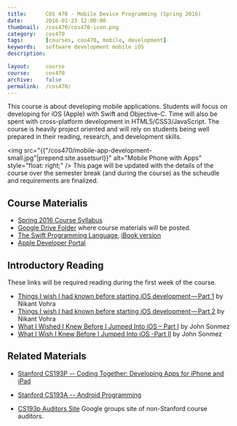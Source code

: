 ```yaml
---
title: 		COS 470 - Mobile Device Programming (Spring 2016)
date: 		2016-01-23 12:00:00
thumbnail: 	/cos470/cos470-icon.png
category: 	cos470
tags: 		[courses, cos470, mobile, development]
keywords: 	software development mobile iOS
description:

layout:		course
course: 	cos470
archive:    false
permalink:	/cos470/
---
```

This course is about developing mobile applications.
Students will focus on developing for iOS (Apple) with Swift and Objective-C.
Time will also be spent with cross-platform development in HTML5/CSS3/JavaScript.
The course is heavily project oriented and will rely on students being well
prepared in their reading, research, and development skills.

<img src="{{"/cos470/mobile-app-development-small.jpg"|prepend:site.assetsurl}}" alt="Mobile Phone with Apps" style="float: right;" />
This page will be updated with the details of the course over the
semester break (and during the course) as the scheudle and requirements are
finalized.

## Course Materialis

* [Spring 2016 Course Syllabus](https://drive.google.com/open?id=1TI3A7pDn2PtUY7VUd1-E6oljbJAezySWdDJI7bOjK1E)
* [Google Drive Folder](https://drive.google.com/folderview?id=0B-dNF1GpqqFhfk1URWZmVjhWRU1OYmVlSEJ6dDF2a2ZlTXFIWm81bmFsaHJ6Zk10c0p1ajg&usp=sharing) where course materials will be posted.
* [The Swift Programming Language](https://developer.apple.com/library/ios/documentation/Swift/Conceptual/Swift_Programming_Language/), [iBook version](https://itunes.apple.com/us/book/swift-programming-language/id881256329?mt=11)
* [Apple Developer Portal](http://developer.apple.com)

## Introductory Reading

These links will be required reading during the first week of the course.

* [Things I wish I had known before starting iOS development — Part 1][wish1] by Nikant Vohra
* [Things I wish I had known before starting iOS development — Part 2][wish2] by Nikant Vohra
* [What I Wished I Knew Before I Jumped Into iOS – Part I][spwish1] by John Sonmez
* [What I Wish I Knew Before I Jumped Into iOS -Part II][spwish2] by John Sonmez

## Related Materials

* [Stanford CS193P -- Coding Together: Developing Apps for iPhone and iPad][cs193p]
* [Stanford CS193A -- Android Programming][cs193a]
* [CS193p Auditors Site](http://groups.google.com/group/iphone-appdev-auditors) Google groups site of non-Stanford course auditors.

  [cs193p]: http://www.stanford.edu/class/cs193p/
  [cs193a]: http://www.stanford.edu/class/cs193a/
  [gtalk]: http://www.google.com/talk/
  [wish1]: https://medium.com/ios-os-x-development/things-i-wish-i-had-known-before-starting-ios-development-part-1-421a05e8447e#.lmbx6ocxu
  [wish2]: https://medium.com/ios-os-x-development/things-i-wish-i-had-known-before-starting-ios-development-part-2-d696eec65866#.4yhlbzxf2
  [spwish1]: http://simpleprogrammer.com/2015/11/18/what-i-wished-i-knew-before-i-jumped-into-ios-part-i/
  [spwish2]: http://simpleprogrammer.com/2015/12/23/what-i-wish-i-knew-before-i-jumped-into-ios-part-ii/
